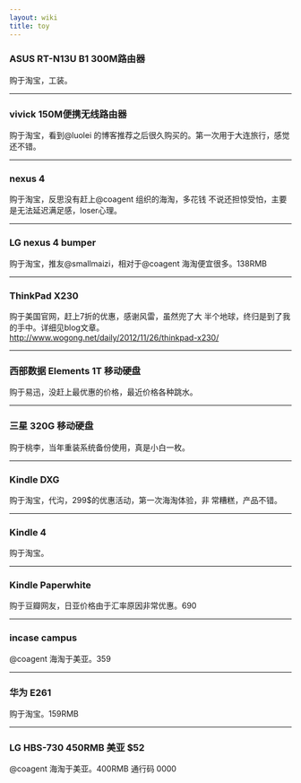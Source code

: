 ```yaml
---
layout: wiki
title: toy
---
```


### ASUS RT-N13U B1 300M路由器
购于淘宝，工装。

----
### vivick 150M便携无线路由器
购于淘宝，看到@luolei 的博客推荐之后很久购买的。第一次用于大连旅行，感觉还不错。

----
### nexus 4
购于淘宝，反思没有赶上@coagent 组织的海淘，多花钱
不说还担惊受怕，主要是无法延迟满足感，loser心理。

----
### LG nexus 4 bumper
购于淘宝，推友@smallmaizi，相对于@coagent 海淘便宜很多。138RMB

----
### ThinkPad X230
购于美国官网，赶上7折的优惠，感谢风雷，虽然兜了大
半个地球，终归是到了我的手中。详细见blog文章。
http://www.wogong.net/daily/2012/11/26/thinkpad-x230/

----
### 西部数据 Elements 1T 移动硬盘
购于易迅，没赶上最优惠的价格，最近价格各种跳水。

----
### 三星 320G 移动硬盘
购于桃李，当年重装系统备份使用，真是小白一枚。

----
### Kindle DXG
购于淘宝，代沟，299$的优惠活动，第一次海淘体验，非
常糟糕，产品不错。

----
### Kindle 4
购于淘宝。

----
### Kindle Paperwhite
购于豆瓣网友，日亚价格由于汇率原因非常优惠。690

----
### incase campus
@coagent 海淘于美亚。359

----
### 华为 E261
购于淘宝。159RMB

----
### LG HBS-730 450RMB 美亚 $52
@coagent 海淘于美亚。400RMB
通行码 0000
